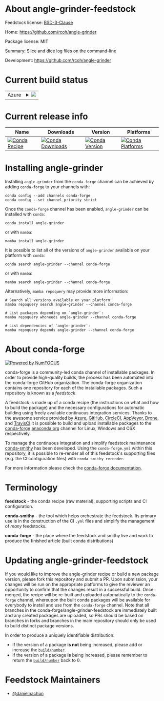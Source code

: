 About angle-grinder-feedstock
=============================

Feedstock license: [BSD-3-Clause](https://github.com/conda-forge/angle-grinder-feedstock/blob/main/LICENSE.txt)

Home: https://github.com/rcoh/angle-grinder

Package license: MIT

Summary: Slice and dice log files on the command-line

Development: https://github.com/rcoh/angle-grinder

Current build status
====================


<table>
    
  <tr>
    <td>Azure</td>
    <td>
      <details>
        <summary>
          <a href="https://dev.azure.com/conda-forge/feedstock-builds/_build/latest?definitionId=20592&branchName=main">
            <img src="https://dev.azure.com/conda-forge/feedstock-builds/_apis/build/status/angle-grinder-feedstock?branchName=main">
          </a>
        </summary>
        <table>
          <thead><tr><th>Variant</th><th>Status</th></tr></thead>
          <tbody><tr>
              <td>linux_64</td>
              <td>
                <a href="https://dev.azure.com/conda-forge/feedstock-builds/_build/latest?definitionId=20592&branchName=main">
                  <img src="https://dev.azure.com/conda-forge/feedstock-builds/_apis/build/status/angle-grinder-feedstock?branchName=main&jobName=linux&configuration=linux%20linux_64_" alt="variant">
                </a>
              </td>
            </tr><tr>
              <td>linux_aarch64</td>
              <td>
                <a href="https://dev.azure.com/conda-forge/feedstock-builds/_build/latest?definitionId=20592&branchName=main">
                  <img src="https://dev.azure.com/conda-forge/feedstock-builds/_apis/build/status/angle-grinder-feedstock?branchName=main&jobName=linux&configuration=linux%20linux_aarch64_" alt="variant">
                </a>
              </td>
            </tr><tr>
              <td>linux_ppc64le</td>
              <td>
                <a href="https://dev.azure.com/conda-forge/feedstock-builds/_build/latest?definitionId=20592&branchName=main">
                  <img src="https://dev.azure.com/conda-forge/feedstock-builds/_apis/build/status/angle-grinder-feedstock?branchName=main&jobName=linux&configuration=linux%20linux_ppc64le_" alt="variant">
                </a>
              </td>
            </tr><tr>
              <td>osx_64</td>
              <td>
                <a href="https://dev.azure.com/conda-forge/feedstock-builds/_build/latest?definitionId=20592&branchName=main">
                  <img src="https://dev.azure.com/conda-forge/feedstock-builds/_apis/build/status/angle-grinder-feedstock?branchName=main&jobName=osx&configuration=osx%20osx_64_" alt="variant">
                </a>
              </td>
            </tr><tr>
              <td>osx_arm64</td>
              <td>
                <a href="https://dev.azure.com/conda-forge/feedstock-builds/_build/latest?definitionId=20592&branchName=main">
                  <img src="https://dev.azure.com/conda-forge/feedstock-builds/_apis/build/status/angle-grinder-feedstock?branchName=main&jobName=osx&configuration=osx%20osx_arm64_" alt="variant">
                </a>
              </td>
            </tr>
          </tbody>
        </table>
      </details>
    </td>
  </tr>
</table>

Current release info
====================

| Name | Downloads | Version | Platforms |
| --- | --- | --- | --- |
| [![Conda Recipe](https://img.shields.io/badge/recipe-angle--grinder-green.svg)](https://anaconda.org/conda-forge/angle-grinder) | [![Conda Downloads](https://img.shields.io/conda/dn/conda-forge/angle-grinder.svg)](https://anaconda.org/conda-forge/angle-grinder) | [![Conda Version](https://img.shields.io/conda/vn/conda-forge/angle-grinder.svg)](https://anaconda.org/conda-forge/angle-grinder) | [![Conda Platforms](https://img.shields.io/conda/pn/conda-forge/angle-grinder.svg)](https://anaconda.org/conda-forge/angle-grinder) |

Installing angle-grinder
========================

Installing `angle-grinder` from the `conda-forge` channel can be achieved by adding `conda-forge` to your channels with:

```
conda config --add channels conda-forge
conda config --set channel_priority strict
```

Once the `conda-forge` channel has been enabled, `angle-grinder` can be installed with `conda`:

```
conda install angle-grinder
```

or with `mamba`:

```
mamba install angle-grinder
```

It is possible to list all of the versions of `angle-grinder` available on your platform with `conda`:

```
conda search angle-grinder --channel conda-forge
```

or with `mamba`:

```
mamba search angle-grinder --channel conda-forge
```

Alternatively, `mamba repoquery` may provide more information:

```
# Search all versions available on your platform:
mamba repoquery search angle-grinder --channel conda-forge

# List packages depending on `angle-grinder`:
mamba repoquery whoneeds angle-grinder --channel conda-forge

# List dependencies of `angle-grinder`:
mamba repoquery depends angle-grinder --channel conda-forge
```


About conda-forge
=================

[![Powered by
NumFOCUS](https://img.shields.io/badge/powered%20by-NumFOCUS-orange.svg?style=flat&colorA=E1523D&colorB=007D8A)](https://numfocus.org)

conda-forge is a community-led conda channel of installable packages.
In order to provide high-quality builds, the process has been automated into the
conda-forge GitHub organization. The conda-forge organization contains one repository
for each of the installable packages. Such a repository is known as a *feedstock*.

A feedstock is made up of a conda recipe (the instructions on what and how to build
the package) and the necessary configurations for automatic building using freely
available continuous integration services. Thanks to the awesome service provided by
[Azure](https://azure.microsoft.com/en-us/services/devops/), [GitHub](https://github.com/),
[CircleCI](https://circleci.com/), [AppVeyor](https://www.appveyor.com/),
[Drone](https://cloud.drone.io/welcome), and [TravisCI](https://travis-ci.com/)
it is possible to build and upload installable packages to the
[conda-forge](https://anaconda.org/conda-forge) [anaconda.org](https://anaconda.org/)
channel for Linux, Windows and OSX respectively.

To manage the continuous integration and simplify feedstock maintenance
[conda-smithy](https://github.com/conda-forge/conda-smithy) has been developed.
Using the ``conda-forge.yml`` within this repository, it is possible to re-render all of
this feedstock's supporting files (e.g. the CI configuration files) with ``conda smithy rerender``.

For more information please check the [conda-forge documentation](https://conda-forge.org/docs/).

Terminology
===========

**feedstock** - the conda recipe (raw material), supporting scripts and CI configuration.

**conda-smithy** - the tool which helps orchestrate the feedstock.
                   Its primary use is in the construction of the CI ``.yml`` files
                   and simplify the management of *many* feedstocks.

**conda-forge** - the place where the feedstock and smithy live and work to
                  produce the finished article (built conda distributions)


Updating angle-grinder-feedstock
================================

If you would like to improve the angle-grinder recipe or build a new
package version, please fork this repository and submit a PR. Upon submission,
your changes will be run on the appropriate platforms to give the reviewer an
opportunity to confirm that the changes result in a successful build. Once
merged, the recipe will be re-built and uploaded automatically to the
`conda-forge` channel, whereupon the built conda packages will be available for
everybody to install and use from the `conda-forge` channel.
Note that all branches in the conda-forge/angle-grinder-feedstock are
immediately built and any created packages are uploaded, so PRs should be based
on branches in forks and branches in the main repository should only be used to
build distinct package versions.

In order to produce a uniquely identifiable distribution:
 * If the version of a package **is not** being increased, please add or increase
   the [``build/number``](https://docs.conda.io/projects/conda-build/en/latest/resources/define-metadata.html#build-number-and-string).
 * If the version of a package **is** being increased, please remember to return
   the [``build/number``](https://docs.conda.io/projects/conda-build/en/latest/resources/define-metadata.html#build-number-and-string)
   back to 0.

Feedstock Maintainers
=====================

* [@danielnachun](https://github.com/danielnachun/)

